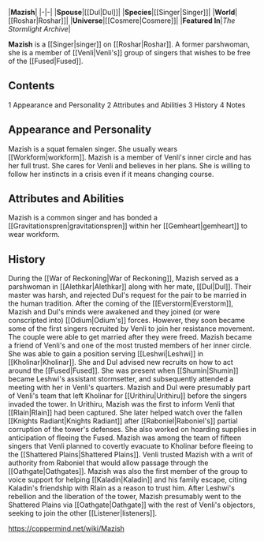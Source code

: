 |**Mazish**|
|-|-|
|**Spouse**|[[Dul\|Dul]]|
|**Species**|[[Singer\|Singer]]|
|**World**|[[Roshar\|Roshar]]|
|**Universe**|[[Cosmere\|Cosmere]]|
|**Featured In**|*The Stormlight Archive*|

**Mazish** is a [[Singer\|singer]] on [[Roshar\|Roshar]]. A former parshwoman, she is a member of [[Venli\|Venli's]] group of singers that wishes to be free of the [[Fused\|Fused]].

## Contents

1 Appearance and Personality
2 Attributes and Abilities
3 History
4 Notes


## Appearance and Personality
Mazish is a squat femalen singer. She usually wears [[Workform\|workform]].
Mazish is a member of Venli's inner circle and has her full trust. She cares for Venli and believes in her plans. She is willing to follow her instincts in a crisis even if it means changing course.

## Attributes and Abilities
Mazish is a common singer and has bonded a [[Gravitationspren\|gravitationspren]] within her [[Gemheart\|gemheart]] to wear workform.

## History
During the [[War of Reckoning\|War of Reckoning]], Mazish served as a parshwoman in [[Alethkar\|Alethkar]] along with her mate, [[Dul\|Dul]]. Their master was harsh, and rejected Dul's request for the pair to be married in the human tradition. After the coming of the [[Everstorm\|Everstorm]], Mazish and Dul's minds were awakened and they joined (or were conscripted into) [[Odium\|Odium's]] forces. However, they soon became some of the first singers recruited by Venli to join her resistance movement. The couple were able to get married after they were freed.
Mazish became a friend of Venli's and one of the most trusted members of her inner circle. She was able to gain a position serving [[Leshwi\|Leshwi]] in [[Kholinar\|Kholinar]]. She and Dul advised new recruits on how to act around the [[Fused\|Fused]]. She was present when [[Shumin\|Shumin]] became Leshwi's assistant stormsetter, and subsequently attended a meeting with her in Venli's quarters.
Mazish and Dul were presumably part of Venli's team that left Kholinar for [[Urithiru\|Urithiru]] before the singers invaded the tower. In Urithiru, Mazish was the first to inform Venli that [[Rlain\|Rlain]] had been captured. She later helped watch over the fallen [[Knights Radiant\|Knights Radiant]] after [[Raboniel\|Raboniel's]] partial corruption of the tower's defenses. She also worked on hoarding supplies in anticipation of fleeing the Fused.
Mazish was among the team of fifteen singers that Venli planned to covertly evacuate to Kholinar before fleeing to the [[Shattered Plains\|Shattered Plains]]. Venli trusted Mazish with a writ of authority from Raboniel that would allow passage through the [[Oathgate\|Oathgates]]. Mazish was also the first member of the group to voice support for helping [[Kaladin\|Kaladin]] and his family escape, citing Kaladin's friendship with Rlain as a reason to trust him. After Leshwi's rebellion and the liberation of the tower, Mazish presumably went to the Shattered Plains via [[Oathgate\|Oathgate]] with the rest of Venli's objectors, seeking to join the other [[Listener\|listeners]].



https://coppermind.net/wiki/Mazish